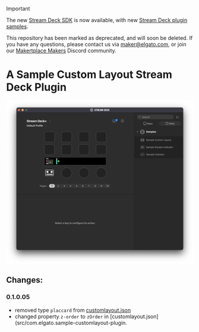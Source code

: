 > [!IMPORTANT]  
> The new [Stream Deck SDK](https://github.com/elgatosf/streamdeck) is now available, with new [Stream Deck plugin samples](https://github.com/elgatosf/streamdeck-plugin-samples).
>
> This repository has been marked as deprecated, and will soon be deleted. If you have any questions, please contact us via [maker@elgato.com](maker@elgato.com), or join our [Makertplace Makers](https://discord.gg/GehBUcu627) Discord community.

# A Sample Custom Layout Stream Deck Plugin

![Screenshot](screenshot.png)

## Changes:
### 0.1.0.05
- removed type `placcard` from [customlayout.json](src/com.elgato.sample-customlayout-plugin.sdPlugin/layout/customlayout.json)
- changed property `z-order` to `zOrder` in [customlayout.json](src/com.elgato.sample-customlayout-plugin.

